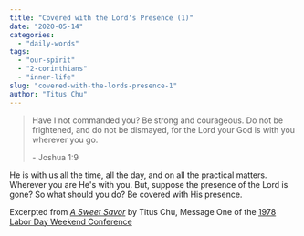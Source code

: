 ```yaml
---
title: "Covered with the Lord's Presence (1)"
date: "2020-05-14"
categories: 
  - "daily-words"
tags: 
  - "our-spirit"
  - "2-corinthians"
  - "inner-life"
slug: "covered-with-the-lords-presence-1"
author: "Titus Chu"
---
```


> Have I not commanded you? Be strong and courageous. Do not be frightened, and do not be dismayed, for the Lord your God is with you wherever you go.
> 
> \- Joshua 1:9

He is with us all the time, all the day, and on all the practical matters. Wherever you are He's with you. But, suppose the presence of the Lord is gone? So what should you do? Be covered with His presence.

Excerpted from _[A Sweet Savor](https://www.asweetsavor.org/a-sweet-savor/)_ by Titus Chu, Message One of the [1978 Labor Day Weekend Conference](https://www.asweetsavor.org/1978-labor-day-weekend-conference/)
